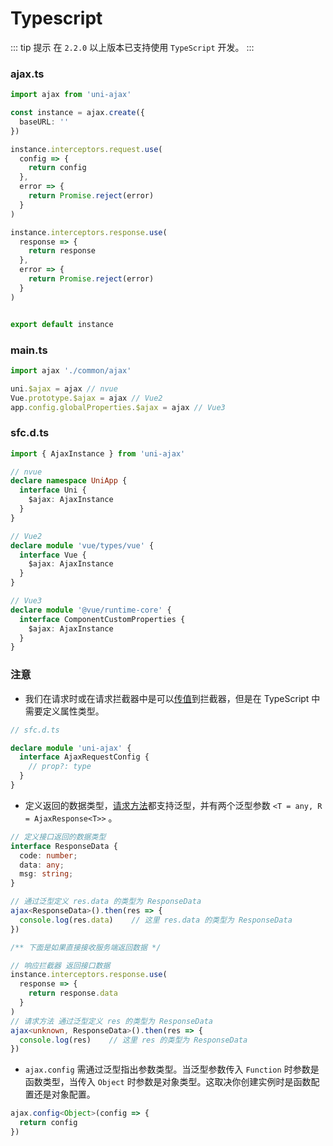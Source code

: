 # Typescript <Badge text="2.2.0"/>

::: tip 提示
在 `2.2.0` 以上版本已支持使用 `TypeScript` 开发。
:::

### ajax.ts

```Typescript
import ajax from 'uni-ajax'

const instance = ajax.create({
  baseURL: ''
})

instance.interceptors.request.use(
  config => {
    return config
  },
  error => {
    return Promise.reject(error)
  }
)

instance.interceptors.response.use(
  response => {
    return response
  },
  error => {
    return Promise.reject(error)
  }
)


export default instance
```

### main.ts

```Typescript
import ajax './common/ajax'

uni.$ajax = ajax // nvue
Vue.prototype.$ajax = ajax // Vue2
app.config.globalProperties.$ajax = ajax // Vue3
```

### sfc.d.ts

```Typescript
import { AjaxInstance } from 'uni-ajax'

// nvue
declare namespace UniApp {
  interface Uni {
    $ajax: AjaxInstance
  }
}

// Vue2
declare module 'vue/types/vue' {
  interface Vue {
    $ajax: AjaxInstance
  }
}

// Vue3
declare module '@vue/runtime-core' {
  interface ComponentCustomProperties {
    $ajax: AjaxInstance
  }
}
```

### 注意

- 我们在请求时或在请求拦截器中是可以[传值](instance/interceptor.html#拦截器传值)到拦截器，但是在 TypeScript 中需要定义属性类型。

```Typescript
// sfc.d.ts

declare module 'uni-ajax' {
  interface AjaxRequestConfig {
    // prop?: type
  }
}
```

- 定义返回的数据类型，[请求方法](/usage/api.html#请求方法)都支持泛型，并有两个泛型参数 `<T = any, R = AjaxResponse<T>>` 。

```Typescript
// 定义接口返回的数据类型
interface ResponseData {
  code: number;
  data: any;
  msg: string;
}

// 通过泛型定义 res.data 的类型为 ResponseData
ajax<ResponseData>().then(res => {
  console.log(res.data)    // 这里 res.data 的类型为 ResponseData
})

/** 下面是如果直接接收服务端返回数据 */

// 响应拦截器 返回接口数据
instance.interceptors.response.use(
  response => {
    return response.data
  }
)
// 请求方法 通过泛型定义 res 的类型为 ResponseData
ajax<unknown, ResponseData>().then(res => {
  console.log(res)    // 这里 res 的类型为 ResponseData
})
```

- `ajax.config` 需通过泛型指出参数类型。当泛型参数传入 `Function` 时参数是函数类型，当传入 `Object` 时参数是对象类型。这取决你创建实例时是函数配置还是对象配置。<Badge text="2.2.6"/>

```Typescript
ajax.config<Object>(config => {
  return config
})
```
